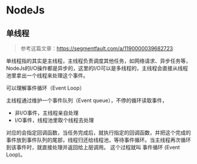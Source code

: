 # NodeJs

## 单线程

> 参考这篇文章：<https://segmentfault.com/a/1190000039682723>

单线程指的其实是主线程，主线程负责调度其他任务，如网络请求、异步任务等，NodeJs的I/O操作都是异步的，这里的I/O可以是多线程的，主线程会直接从线程池里拿出一个线程来处理这个事件。

可以理解事件循环（Event Loop）

主线程通过维护一个事件队列（Event queue），不停的循环读取事件，

- 非I/O事件，主线程亲自处理
- I/O事件，线程池里取个线程去处理

对应的会指定回调函数，当任务完成后，就执行指定的回调函数，并把这个完成的事件放到事件队列的尾部，线程归还给线程池，等待事件循环。当主线程再次循环到该事件时，就直接处理并返回给上层调用。 这个过程就叫 事件循环 (Event Loop)。
